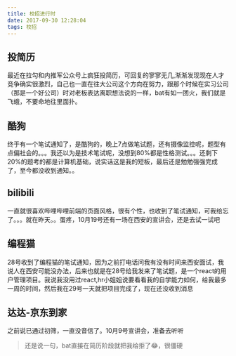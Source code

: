 ```yaml
---
title: 校招进行时
date: 2017-09-30 12:28:04
tags: 校招
---
```


## 投简历

最近在拉勾和内推军公众号上疯狂投简历，可回复的寥寥无几,渐渐发现现在人才竞争确实很激烈，自己也一直在往大公司这个方向在努力，跟那个时候在实习公司（那是一个好公司）时对老板表达离职想法说的一样，bat有如一团火，我们就是飞蛾，不要命地往里面扑。

## 酷狗

终于有一个笔试通知了，是酷狗的，晚上7点做笔试题，还有摄像监控呢，题型有点偏社会的。。。我还以为是技术笔试呢，没想到80%都是性格测试。。。还剩下20%的题考的都是计算机基础，说实话这是我的短板，最后还是勉勉强强完成了，至今都没收到通知。。

## bilibili

一直就很喜欢哔哩哔哩前端的页面风格，很有个性，也收到了笔试通知，可我给忘了。。。就在昨天。。蛋疼，10月19号还有一场在西安的宣讲会，还是去试一试吧

## 编程猫

28号收到了编程猫的笔试通知，因为之前打电话问我有没有时间来西安面试，我说人在西安可能没办法，后来也就是在28号给我发来了笔试题，是一个react的用户管理项目。我说我没用过react,hr小姐姐说要看看我的自学能力如何，给我最多一周的时间，然后我在29号一天就把项目完成了，现在还没收到消息

## 达达-京东到家

之前说已通过初筛，一直没音信了。10月9号宣讲会，准备去听听



> 还是说一句，bat直接在简历阶段就把我给拒了😂，很僵硬


